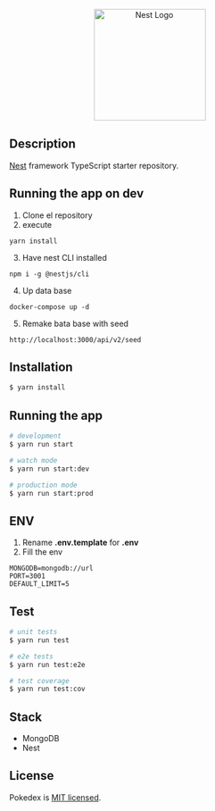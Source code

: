 <p align="center">
  <a href="http://nestjs.com/" target="blank"><img src="https://nestjs.com/img/logo-small.svg" width="200" alt="Nest Logo" /></a>
</p>


## Description

[Nest](https://github.com/nestjs/nest) framework TypeScript starter repository.

## Running the app on dev

1. Clone el repository
2. execute
```
yarn install
```
3. Have nest CLI installed
```
npm i -g @nestjs/cli
```
4. Up data base
```
docker-compose up -d
```
5. Remake bata base with seed
```
http://localhost:3000/api/v2/seed
```


## Installation

```bash
$ yarn install
```

## Running the app

```bash
# development
$ yarn run start

# watch mode
$ yarn run start:dev

# production mode
$ yarn run start:prod
```

## ENV
1. Rename __.env.template__ for __.env__
2. Fill the env
```
MONGODB=mongodb://url
PORT=3001
DEFAULT_LIMIT=5
```

## Test

```bash
# unit tests
$ yarn run test

# e2e tests
$ yarn run test:e2e

# test coverage
$ yarn run test:cov
```

## Stack
* MongoDB
* Nest

## License

Pokedex is [MIT licensed](LICENSE).
